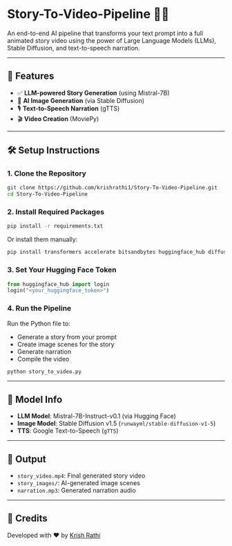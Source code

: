 # Story-To-Video-Pipeline 🎥✨

An end-to-end AI pipeline that transforms your text prompt into a full animated story video using the power of Large Language Models (LLMs), Stable Diffusion, and text-to-speech narration.

---

## 🚀 Features

- ✅ **LLM-powered Story Generation** (using Mistral-7B)
- 🎨 **AI Image Generation** (via Stable Diffusion)
- 🎙️ **Text-to-Speech Narration** (gTTS)
- 🎬 **Video Creation** (MoviePy)

---

## 🛠️ Setup Instructions

### 1. Clone the Repository
```bash
git clone https://github.com/krishrathi1/Story-To-Video-Pipeline.git
cd Story-To-Video-Pipeline
```

### 2. Install Required Packages
```bash
pip install -r requirements.txt
```

Or install them manually:
```bash
pip install transformers accelerate bitsandbytes huggingface_hub diffusers scipy safetensors gTTS moviepy
```

### 3. Set Your Hugging Face Token
```python
from huggingface_hub import login
login("<your_huggingface_token>")
```

### 4. Run the Pipeline
Run the Python file to:
- Generate a story from your prompt
- Create image scenes for the story
- Generate narration
- Compile the video

```bash
python story_to_video.py
```

---

## 🧠 Model Info
- **LLM Model**: Mistral-7B-Instruct-v0.1 (via Hugging Face)
- **Image Model**: Stable Diffusion v1.5 (`runwayml/stable-diffusion-v1-5`)
- **TTS**: Google Text-to-Speech (`gTTS`)

---

## 📁 Output
- `story_video.mp4`: Final generated story video
- `story_images/`: AI-generated image scenes
- `narration.mp3`: Generated narration audio

---

## 📌 Credits
Developed with ❤️ by [Krish Rathi](https://github.com/krishrathi1)




